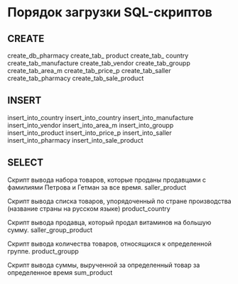 Порядок загрузки SQL-скриптов
===============


CREATE
----------
create_db_pharmacy
create_tab_ product
create_tab_ country
create_tab_manufacture
create_tab_vendor
create_tab_groupp
create_tab_area_m
create_tab_price_p
create_tab_saller
create_tab_pharmacy
create_tab_sale_product


INSERT
-----
insert_into_country
insert_into_country
insert_into_manufacture
insert_into_vendor
insert_into_area_m
insert_into_groupp
insert_into_product
insert_into_price_p
insert_into_saller
insert_into_pharmacy
insert_into_sale_product


SELECT
-----
Скрипт вывода набора товаров, которые проданы продавцами с фамилиями 
Петрова и Гетман за все время.
saller_product

Скрипт вывода списка товаров, упорядоченный по стране производства
(название страны на русском языке)
product_country

Скрипт вывода продавца, который продал витаминов на большую сумму.
saller_group_product

Скрипт вывода количества товаров, относящихся к определенной группе.
product_groupp

Скрипт вывода суммы, вырученной за определенный товар за определенное время
sum_product

